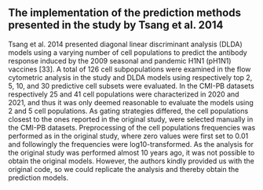 ## The implementation of the prediction methods presented in the study by Tsang et al. 2014

Tsang et al. 2014 presented diagonal linear discriminant analysis (DLDA) models using a varying number of cell populations to predict the antibody response induced by the 2009 seasonal and pandemic H1N1 (pH1N1) vaccines [33]. A total of 126 cell subpopulations were examined in the flow cytometric analysis in the study and DLDA models using respectively top 2, 5, 10, and 30 predictive cell subsets were evaluated. In the CMI-PB datasets respectively 25 and 41 cell populations were characterized in 2020 and 2021, and thus it was only deemed reasonable to evaluate the models using 2 and 5 cell populations. As gating strategies differed, the cell populations closest to the ones reported in the original study, were selected manually in the CMI-PB datasets. Preprocessing of the cell populations frequencies was performed as in the original study, where zero values were first set to 0.01 and followingly the frequencies were log10-transformed. As the analysis for the original study was performed almost 10 years ago, it was not possible to obtain the original models. However, the authors kindly provided us with the original code, so we could replicate the analysis and thereby obtain the prediction models. 
